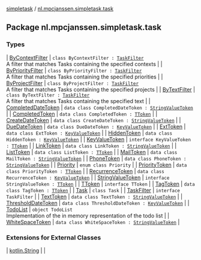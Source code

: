 [simpletask](../index.md) / [nl.mpcjanssen.simpletask.task](.)

## Package nl.mpcjanssen.simpletask.task

### Types

| [ByContextFilter](-by-context-filter/index.md) | `class ByContextFilter : `[`TaskFilter`](-task-filter/index.md)<br>A filter that matches Tasks containing the specified contexts |
| [ByPriorityFilter](-by-priority-filter/index.md) | `class ByPriorityFilter : `[`TaskFilter`](-task-filter/index.md)<br>A filter that matches Tasks containing the specified priorities |
| [ByProjectFilter](-by-project-filter/index.md) | `class ByProjectFilter : `[`TaskFilter`](-task-filter/index.md)<br>A filter that matches Tasks containing the specified projects |
| [ByTextFilter](-by-text-filter/index.md) | `class ByTextFilter : `[`TaskFilter`](-task-filter/index.md)<br>A filter that matches Tasks containing the specified text |
| [CompletedDateToken](-completed-date-token/index.md) | `data class CompletedDateToken : `[`StringValueToken`](-string-value-token/index.md) |
| [CompletedToken](-completed-token/index.md) | `data class CompletedToken : `[`TToken`](-t-token/index.md) |
| [CreateDateToken](-create-date-token/index.md) | `data class CreateDateToken : `[`StringValueToken`](-string-value-token/index.md) |
| [DueDateToken](-due-date-token/index.md) | `data class DueDateToken : `[`KeyValueToken`](-key-value-token/index.md) |
| [ExtToken](-ext-token/index.md) | `data class ExtToken : `[`KeyValueToken`](-key-value-token/index.md) |
| [HiddenToken](-hidden-token/index.md) | `data class HiddenToken : `[`KeyValueToken`](-key-value-token/index.md) |
| [KeyValueToken](-key-value-token/index.md) | `interface KeyValueToken : `[`TToken`](-t-token/index.md) |
| [LinkToken](-link-token/index.md) | `data class LinkToken : `[`StringValueToken`](-string-value-token/index.md) |
| [ListToken](-list-token/index.md) | `data class ListToken : `[`TToken`](-t-token/index.md) |
| [MailToken](-mail-token/index.md) | `data class MailToken : `[`StringValueToken`](-string-value-token/index.md) |
| [PhoneToken](-phone-token/index.md) | `data class PhoneToken : `[`StringValueToken`](-string-value-token/index.md) |
| [Priority](-priority/index.md) | `enum class Priority` |
| [PriorityToken](-priority-token/index.md) | `data class PriorityToken : `[`TToken`](-t-token/index.md) |
| [RecurrenceToken](-recurrence-token/index.md) | `data class RecurrenceToken : `[`KeyValueToken`](-key-value-token/index.md) |
| [StringValueToken](-string-value-token/index.md) | `interface StringValueToken : `[`TToken`](-t-token/index.md) |
| [TToken](-t-token/index.md) | `interface TToken` |
| [TagToken](-tag-token/index.md) | `data class TagToken : `[`TToken`](-t-token/index.md) |
| [Task](-task/index.md) | `class Task` |
| [TaskFilter](-task-filter/index.md) | `interface TaskFilter` |
| [TextToken](-text-token/index.md) | `data class TextToken : `[`StringValueToken`](-string-value-token/index.md) |
| [ThresholdDateToken](-threshold-date-token/index.md) | `data class ThresholdDateToken : `[`KeyValueToken`](-key-value-token/index.md) |
| [TodoList](-todo-list/index.md) | `object TodoList`<br>Implementation of the in memory representation of the todo list |
| [WhiteSpaceToken](-white-space-token/index.md) | `data class WhiteSpaceToken : `[`StringValueToken`](-string-value-token/index.md) |

### Extensions for External Classes

| [kotlin.String](kotlin.-string/index.md) |  |

